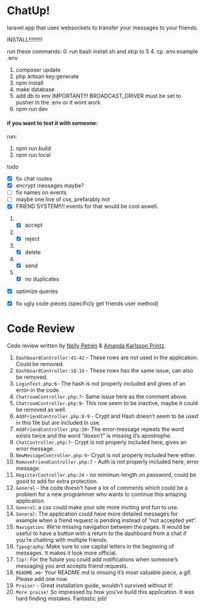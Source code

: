 # ChatUp!

laravel app that uses websockets to transfer your messages to your friends.

INSTALL!!!!!!!!!

run these commands: 0. run bash install.sh and skip to 5 4. cp .env.example .env

1. composer update
2. php artisan key:generate
3. npm install
4. make database
5. add db to env
   IMPORTANT!!! BROADCAST_DRIVER must be set to pusher in the .env or it wont work
6. npm run dev

#### if you want to test it with someone:

run:

1. npm run build
2. npm run local

todo

-   [x] fix chat routes
-   [x] encrypt messages maybe?
-   [ ] fix names on events
-   [ ] maybe one line of css, prefarably not
-   [x] FRIEND SYSTEM!!!! events for that would be cool aswell.

1.  -   [x] accept
2.  -   [x] reject
3.  -   [x] delete
4.  -   [x] send
5.  -   [x] no duplicates

-   [x] optimize queries
-   [x] fix ugly code pieces (specificly get friends user method)



# Code Review

Code review written by [Nelly Petrén](https://github.com/NellySP) & [Amanda Karlsson Printz](https://github.com/amandaprintz).
1. `DashboardController:41-42` - These rows are not used in the application. Could be removed. 
2. `DashboardController:18-19` - These rows has the same issue, can also be removed. 
3.  `LoginTest.php:6`- The hash is not properly included and gives of an error-in the code. 
4. `ChatroomController.php:7`- Same issue here as the comment above. 
5. `ChatroomController.php:9`- This row seem to be inactive, maybe it could be removed as well.
6. `AddFriendController.php:8-9` - Crypt and Hash doesn’t seem to be used in this file but are included in use.
7. `AddFriendController.php:30`- The error-message repeats the word exists twice and the word “doesn’t” is missing it’s apostrophe. 
8. `ChatController.php:7`- Crypt is not properly included here, gives an error message. 
9. `NewMessageController.php:9`- Crypt is not properly included here either. 
10. `RemoveFriendController.php:7` - Auth is not properly included here, error message. 
11. `RegisterController.php:24` - no minimun-length on password, could be good to add for extra protection. 
12. `General` - the code doesn’t have a lot of comments which could be a problem for a new programmer who wants to continue this amazing application. 
13. `General`: a css could make your site more inviting and fun to use. 
14. `General`: The application could have more detailed messages for example when a frend request is pending instead of “not accepted yet”. 
15. `Navigation`: We’re missing navigation between the pages. It would be useful to have a button with a return to the dashboard from a chat if you’re chatting with multiple friends. 
16. `Typography`: Make sure to use capital letters in the beginning of messages. It makes it look more official. 
17. `Tip!`: For the future you could add notifications when someone’s messaging you and accepts friend requests. 
18. `README.md`- Your README.md is missing it’s most valuable piece, a gif. Please add one now. 
19. `Praise!` - Great installation guide, wouldn’t survived without it! 
20. `More praise!` So impressed by how you’ve build this application. It was hard finding mistakes. Fantastic job! 


